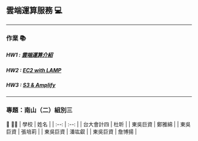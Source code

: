 ## 雲端運算服務 💻
------------------------------
### 作業 📚
##### HW1 : [雲端運算介紹](https://github.com/rui525/FinTech/blob/main/hw/work1.md)
##### HW2 : [EC2 with LAMP](https://youtu.be/qEJeD9jz8mU)
##### HW3 : [S3 & Amplify](https://www.youtube.com/watch?v=uGQcnV25WwU)
------------------------------
### 專題：南山（二）組別三 
👷 👷‍♀️
| 學校 | 姓名 |
| :--: | :--: |
| 台大會計四 | 杜昕 |
| 東吳巨資 | 鄭雅綿 |
| 東吳巨資 | 張培莉 |
| 東吳巨資 | 潘竑叡 |
| 東吳巨資 | 詹博揚 |


